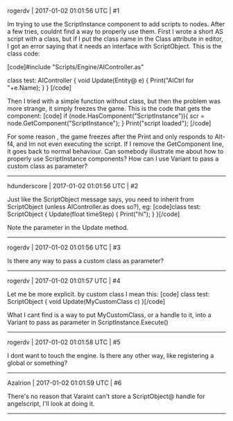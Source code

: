 rogerdv | 2017-01-02 01:01:56 UTC | #1

Im trying to use the ScriptInstance component to add scripts to nodes. After a few tries, couldnt find a way to properly use them. First I wrote a short AS script with a class, but if I put the class name in the Class attribute in editor, I got an error saying that it needs an interface with ScriptObject. This is the class code:

[code]#include "Scripts/Engine/AIController.as"

class test: AIController
{
	void Update(Entity@ e)
	{
		Print("AICtrl for "+e.Name);
	}
}
[/code]

Then I tried with a simple function without class, but then the problem was more strange, it simply freezes the game.
This is the code that gets the component:
[code]
if (node.HasComponent("ScriptInstance")){
      scr = node.GetComponent("ScriptInstance");
}
Print("script loaded");
[/code]

For some reason , the game freezes after the Print and only responds to Alt-f4, and Im not even executing the script. If I remove the GetComponent line, it goes back to normal behaviour.
Can somebody illustrate me about how to properly use ScriptInstance components? How can I use Variant to pass a custom class as parameter?

-------------------------

hdunderscore | 2017-01-02 01:01:56 UTC | #2

Just like the ScriptObject message says, you need to inherit from ScriptObject (unless AIController.as does so?), eg:
[code]class test: ScriptObject
{
    Update(float timeStep)
    {
        Print("hi");
    }
}[/code]

Note the parameter in the Update method.

-------------------------

rogerdv | 2017-01-02 01:01:56 UTC | #3

Is there any way to pass a custom class as parameter?

-------------------------

rogerdv | 2017-01-02 01:01:57 UTC | #4

Let me be more explicit. by custom class I mean this:
[code]
class test: ScriptObject
{
 void Update(MyCustomClass c)
}[/code]

What I cant find is a way to put MyCustomClass, or a handle to it, into a Variant to pass as parameter in ScriptInstance.Execute()

-------------------------

rogerdv | 2017-01-02 01:01:58 UTC | #5

I dont want to touch the engine. Is there any other way, like registering a global or something?

-------------------------

Azalrion | 2017-01-02 01:01:59 UTC | #6

There's no reason that Varaint can't store a ScriptObject@ handle for angelscript, I'll look at doing it.

-------------------------

